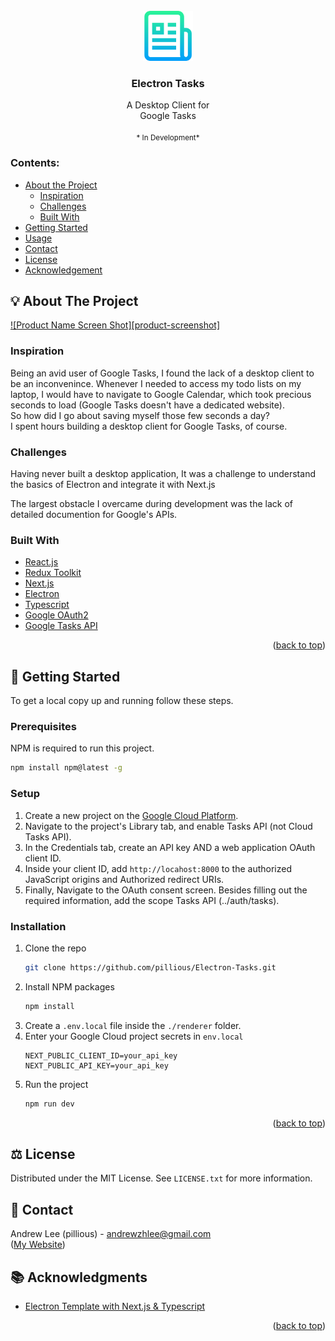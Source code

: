 <div id="top"></div>

<!-- PROJECT LOGO -->
<br />
<div align="center">
  <a href="https://github.com/pillious/Electron-Tasks">
    <img src="assets/logo.png" alt="Logo" width="80" height="80">
  </a>

<h3 align="center">Electron Tasks</h3>

  <p align="center">
    A Desktop Client for <br> Google Tasks
    <br />
    <br />
    <small>* In Development*</small>
  </p>
</div>

<!-- TABLE OF CONTENTS -->
### Contents:
  - [About the Project](#-about-the-project)
      - [Inspiration](#inspiration)
      - [Challenges](#challenges)
      - [Built With](#built-with)
  - [Getting Started](#-getting-started)
  - [Usage](#-usage)
  - [Contact](#-contact)
  - [License](#-license)
  - [Acknowledgement](#-acknowledgement)


<!-- ABOUT THE PROJECT -->

## 💡 About The Project

[![Product Name Screen Shot][product-screenshot]](https://example.com)

### Inspiration
Being an avid user of Google Tasks, I found the lack of a desktop client to be an inconvenince. Whenever I needed to access my todo lists on my laptop, I would have to navigate to Google Calendar, which took precious seconds to load (Google Tasks doesn't have a dedicated website). 
<br>
So how did I go about saving myself those few seconds a day? 
<br/>
I spent hours building a desktop client for Google Tasks, of course.

### Challenges
Having never built a desktop application, It was a challenge to understand the basics of Electron and integrate it with Next.js

The largest obstacle I overcame during development was the lack of detailed documention for Google's APIs. 

### Built With

-   [React.js](https://reactjs.org/)
-   [Redux Toolkit](https://redux-toolkit.js.org/)
-   [Next.js](https://nextjs.org/)
-   [Electron](https://www.electronjs.org/)
-   [Typescript](https://www.typescriptlang.org/)
-   [Google OAuth2](https://developers.google.com/identity)
-   [Google Tasks API](https://developers.google.com/tasks)

<p align="right">(<a href="#top">back to top</a>)</p>

<!-- GETTING STARTED -->

## 🚀 Getting Started

To get a local copy up and running follow these steps.

### Prerequisites

NPM is required to run this project.

```sh
npm install npm@latest -g
```

### Setup
1. Create a new project on the [Google Cloud Platform](https://console.developers.google.com/).
2. Navigate to the project's Library tab, and enable Tasks API (not Cloud Tasks API).
3. In the Credentials tab, create an API key AND a web application OAuth client ID.
4. Inside your client ID, add `http://locahost:8000` to the authorized JavaScript origins and Authorized redirect URIs.
4. Finally, Navigate to the OAuth consent screen. Besides filling out the required information, add the scope Tasks API (../auth/tasks).

### Installation
1. Clone the repo
    ```sh
    git clone https://github.com/pillious/Electron-Tasks.git
    ```
2. Install NPM packages
    ```sh
    npm install
    ```
3. Create a `.env.local` file inside the `./renderer` folder.
4. Enter your Google Cloud project secrets in `env.local`
    ```
    NEXT_PUBLIC_CLIENT_ID=your_api_key
    NEXT_PUBLIC_API_KEY=your_api_key
    ```
5. Run the project
    ```sh
    npm run dev
    ```

<p align="right">(<a href="#top">back to top</a>)</p>

<!-- USAGE EXAMPLES -->

<!-- ## Usage

Use this space to show useful examples of how a project can be used. Additional screenshots, code examples and demos work well in this space. You may also link to more resources.

_For more examples, please refer to the [Documentation](https://example.com)_

<p align="right">(<a href="#top">back to top</a>)</p> -->

<!-- LICENSE -->

## ⚖️ License

Distributed under the MIT License. See `LICENSE.txt` for more information.

<!-- CONTACT -->

## 🎯 Contact 

Andrew Lee (pillious) - andrewzhlee@gmail.com
<br>
([My Website](https://andrewzh.com))

<!-- ACKNOWLEDGMENTS -->

## 📚 Acknowledgments

-   [Electron Template with Next.js & Typescript](https://github.com/vercel/next.js/tree/canary/examples/with-electron-typescript)

<p align="right">(<a href="#top">back to top</a>)</p>
